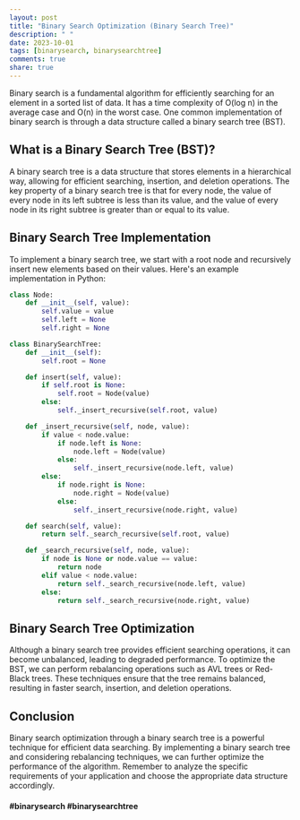 ```yaml
---
layout: post
title: "Binary Search Optimization (Binary Search Tree)"
description: " "
date: 2023-10-01
tags: [binarysearch, binarysearchtree]
comments: true
share: true
---
```


Binary search is a fundamental algorithm for efficiently searching for an element in a sorted list of data. It has a time complexity of O(log n) in the average case and O(n) in the worst case. One common implementation of binary search is through a data structure called a binary search tree (BST).

## What is a Binary Search Tree (BST)? ##

A binary search tree is a data structure that stores elements in a hierarchical way, allowing for efficient searching, insertion, and deletion operations. The key property of a binary search tree is that for every node, the value of every node in its left subtree is less than its value, and the value of every node in its right subtree is greater than or equal to its value.

## Binary Search Tree Implementation ##

To implement a binary search tree, we start with a root node and recursively insert new elements based on their values. Here's an example implementation in Python:

```python
class Node:
    def __init__(self, value):
        self.value = value
        self.left = None
        self.right = None

class BinarySearchTree:
    def __init__(self):
        self.root = None

    def insert(self, value):
        if self.root is None:
            self.root = Node(value)
        else:
            self._insert_recursive(self.root, value)

    def _insert_recursive(self, node, value):
        if value < node.value:
            if node.left is None:
                node.left = Node(value)
            else:
                self._insert_recursive(node.left, value)
        else:
            if node.right is None:
                node.right = Node(value)
            else:
                self._insert_recursive(node.right, value)

    def search(self, value):
        return self._search_recursive(self.root, value)

    def _search_recursive(self, node, value):
        if node is None or node.value == value:
            return node
        elif value < node.value:
            return self._search_recursive(node.left, value)
        else:
            return self._search_recursive(node.right, value)
```

## Binary Search Tree Optimization ##

Although a binary search tree provides efficient searching operations, it can become unbalanced, leading to degraded performance. To optimize the BST, we can perform rebalancing operations such as AVL trees or Red-Black trees. These techniques ensure that the tree remains balanced, resulting in faster search, insertion, and deletion operations.

## Conclusion ##

Binary search optimization through a binary search tree is a powerful technique for efficient data searching. By implementing a binary search tree and considering rebalancing techniques, we can further optimize the performance of the algorithm. Remember to analyze the specific requirements of your application and choose the appropriate data structure accordingly.

#### #binarysearch #binarysearchtree ####